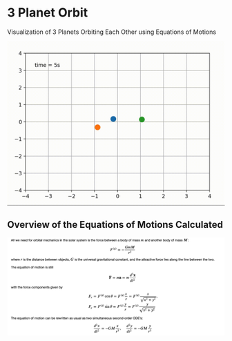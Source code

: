 # 3 Planet Orbit
Visualization of 3 Planets Orbiting Each Other using Equations of Motions

![alt text](https://github.com/ElliotEckholm/3_Planet_Orbit/blob/master/Images/orbitClip.gif)

## Overview of the Equations of Motions Calculated

![alt text](https://github.com/ElliotEckholm/3_Planet_Orbit/blob/master/Images/equations.png?raw=true)


